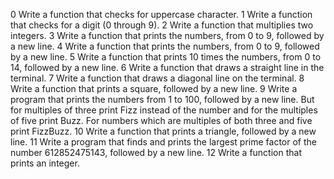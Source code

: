 0 Write a function that checks for uppercase character.
1 Write a function that checks for a digit (0 through 9).
2 Write a function that multiplies two integers.
3 Write a function that prints the numbers, from 0 to 9, followed by a new line.
4 Write a function that prints the numbers, from 0 to 9, followed by a new line.
5 Write a function that prints 10 times the numbers, from 0 to 14, followed by a new line.
6 Write a function that draws a straight line in the terminal.
7 Write a function that draws a diagonal line on the terminal.
8 Write a function that prints a square, followed by a new line.
9 Write a program that prints the numbers from 1 to 100, followed by a new line. But for          multiples of three print Fizz instead of the number and for the multiples of five print Buzz. For numbers which are multiples of both three and five print FizzBuzz.
10 Write a function that prints a triangle, followed by a new line.
11 Write a program that finds and prints the largest prime factor of the number 612852475143, followed by a new line.
12 Write a function that prints an integer.



